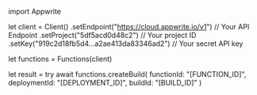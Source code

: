 import Appwrite

let client = Client()
    .setEndpoint("https://cloud.appwrite.io/v1") // Your API Endpoint
    .setProject("5df5acd0d48c2") // Your project ID
    .setKey("919c2d18fb5d4...a2ae413da83346ad2") // Your secret API key

let functions = Functions(client)

let result = try await functions.createBuild(
    functionId: "[FUNCTION_ID]",
    deploymentId: "[DEPLOYMENT_ID]",
    buildId: "[BUILD_ID]"
)

